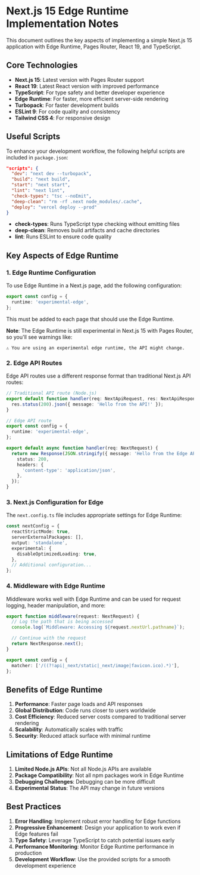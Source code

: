 # Next.js 15 Edge Runtime Implementation Notes

This document outlines the key aspects of implementing a simple Next.js 15 application with Edge Runtime, Pages Router, React 19, and TypeScript.

## Core Technologies

- **Next.js 15**: Latest version with Pages Router support
- **React 19**: Latest React version with improved performance
- **TypeScript**: For type safety and better developer experience
- **Edge Runtime**: For faster, more efficient server-side rendering
- **Turbopack**: For faster development builds
- **ESLint 9**: For code quality and consistency
- **Tailwind CSS 4**: For responsive design

## Useful Scripts

To enhance your development workflow, the following helpful scripts are included in `package.json`:

```json
"scripts": {
  "dev": "next dev --turbopack",
  "build": "next build",
  "start": "next start",
  "lint": "next lint",
  "check-types": "tsc --noEmit",
  "deep-clean": "rm -rf .next node_modules/.cache",
  "deploy": "vercel deploy --prod"
}
```

- **check-types**: Runs TypeScript type checking without emitting files
- **deep-clean**: Removes build artifacts and cache directories
- **lint**: Runs ESLint to ensure code quality

## Key Aspects of Edge Runtime

### 1. Edge Runtime Configuration

To use Edge Runtime in a Next.js page, add the following configuration:

```typescript
export const config = {
  runtime: 'experimental-edge',
};
```

This must be added to each page that should use the Edge Runtime.

**Note**: The Edge Runtime is still experimental in Next.js 15 with Pages Router, so you'll see warnings like:

```
⚠ You are using an experimental edge runtime, the API might change.
```

### 2. Edge API Routes

Edge API routes use a different response format than traditional Next.js API routes:

```typescript
// Traditional API route (Node.js)
export default function handler(req: NextApiRequest, res: NextApiResponse<Data>) {
  res.status(200).json({ message: 'Hello from the API!' });
}

// Edge API route
export const config = {
  runtime: 'experimental-edge',
};

export default async function handler(req: NextRequest) {
  return new Response(JSON.stringify({ message: 'Hello from the Edge API!' }), {
    status: 200,
    headers: {
      'content-type': 'application/json',
    },
  });
}
```

### 3. Next.js Configuration for Edge

The `next.config.ts` file includes appropriate settings for Edge Runtime:

```typescript
const nextConfig = {
  reactStrictMode: true,
  serverExternalPackages: [],
  output: 'standalone',
  experimental: {
    disableOptimizedLoading: true,
  },
  // Additional configuration...
};
```

### 4. Middleware with Edge Runtime

Middleware works well with Edge Runtime and can be used for request logging, header manipulation, and more:

```typescript
export function middleware(request: NextRequest) {
  // Log the path that is being accessed
  console.log(`Middleware: Accessing ${request.nextUrl.pathname}`);

  // Continue with the request
  return NextResponse.next();
}

export const config = {
  matcher: ['/((?!api|_next/static|_next/image|favicon.ico).*)'],
};
```

## Benefits of Edge Runtime

1. **Performance**: Faster page loads and API responses
2. **Global Distribution**: Code runs closer to users worldwide
3. **Cost Efficiency**: Reduced server costs compared to traditional server rendering
4. **Scalability**: Automatically scales with traffic
5. **Security**: Reduced attack surface with minimal runtime

## Limitations of Edge Runtime

1. **Limited Node.js APIs**: Not all Node.js APIs are available
2. **Package Compatibility**: Not all npm packages work in Edge Runtime
3. **Debugging Challenges**: Debugging can be more difficult
4. **Experimental Status**: The API may change in future versions

## Best Practices

1. **Error Handling**: Implement robust error handling for Edge functions
2. **Progressive Enhancement**: Design your application to work even if Edge features fail
3. **Type Safety**: Leverage TypeScript to catch potential issues early
4. **Performance Monitoring**: Monitor Edge Runtime performance in production
5. **Development Workflow**: Use the provided scripts for a smooth development experience
